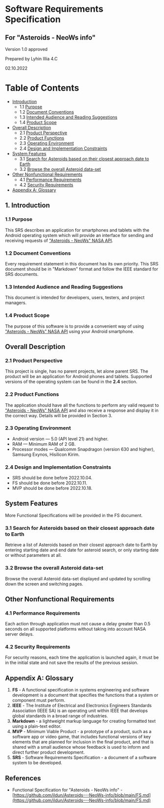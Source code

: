 # Software Requirements Specification
## For "Asteroids - NeoWs info"
Version 1.0 approved

Prepared by Lyhin Illia 4.C


02.10.2022

Table of Contents
=================
  * [Introduction](introduction)
    * 1.1 [Purpose](purpose)
    * 1.2 [Document Conventions](document-conventions)
    * 1.3 [Intended Audience and Reading Suggestions](intended-audience-and-reading-suggestions)
    * 1.4 [Product Scope](product-scope)
  * [Overall Description](overall-description)
    * 2.1 [Product Perspective](product-perspective)
    * 2.2 [Product Functions](product-functions)
    * 2.3 [Operating Environment](operating-environment)
    * 2.4 [Design and Implementation Constraints](design-and-implementation-constraints)
  * [System Features](system-features)
    * 3.1 [Search for Asteroids based on their closest approach date to Earth](Search-for-Asteroids-based-on-their-closest-approach-date-to-Earth)
    * 3.2 [Browse the overall Asteroid data-set](Browse-the-overall-Asteroid-data-set)
  * [Other Nonfunctional Requirements](other-nonfunctional-requirements)
    * 4.1 [Performance Requirements](performance-requirements)
    * 4.2 [Security Requirements](security-requirements)
* [Appendix A: Glossary](appendix-a-glossary)




## 1. Introduction 
### 1.1 Purpose 

This SRS describes an application for smartphones and tablets with the Android operating system which will provide an interface for sending and receiving requests of ["Asteroids - NeoWs" NASA API](https://api.nasa.gov/). 

### 1.2 Document Conventions
Every requirement statement in this document has its own priority. This SRS document should be in "Markdown" format and follow the IEEE standard for SRS documents.

### 1.3 Intended Audience and Reading Suggestions
This document is intended for developers, users, testers, and project managers.

### 1.4 Product Scope
The purpose of this software is to provide a convenient way of using ["Asteroids - NeoWs" NASA API](https://api.nasa.gov/) using your Android smartphone. 

## Overall Description
### 2.1 Product Perspective
This project is single, has no parent projects, let alone parent SRS. The product will be an application for Android phones and tablets. Supported versions of the operating system can be found in the **2.4** section.

### 2.2 Product Functions
The application should have all the functions to perform any valid request to ["Asteroids - NeoWs" NASA API](https://api.nasa.gov/) and also receive a response and display it in the correct way. Details will be provided in Section 3.

### 2.3 Operating Environment

* Android version — 5.0 (API level 21) and higher.
* RAM — Minimum RAM of 2 GB.
* Processor modes — Qualcomm Snapdragon (version 630 and higher), Samsung Exynos, Hisilicon Kirim.

### 2.4 Design and Implementation Constraints
* SRS should be done before 2022.10.04.
* FS should be done before 2022.10.11.
* MVP should be done before 2022.10.18.


## System Features

More Functional Specifications will be provided in the FS document.
### 3.1 Search for Asteroids based on their closest approach date to Earth
Retrieve a list of Asteroids based on their closest approach date to Earth by entering starting date and end date for asteroid search, or only starting date or without parameters at all.


### 3.2 Browse the overall Asteroid data-set
Browse the overall Asteroid data-set displayed and updated by scrolling down the screen and switching pages.

## Other Nonfunctional Requirements
### 4.1 Performance Requirements
Each action through application must not cause a delay greater than 0.5 seconds on all supported platforms without taking into account NASA server delays.

### 4.2 Security Requirements
For security reasons, each time the application is launched again, it must be in the initial state and not save the results of the previous session.

## Appendix A: Glossary
1. **FS** - A functional specification in systems engineering and software development is a document that specifies the functions that a system or component must perform.
2. **IEEE** - The Institute of Electrical and Electronics Engineers Standards Association (IEEE SA) is an operating unit within IEEE that develops global standards in a broad range of industries.
3. **Markdown** - a lightweight markup language for creating formatted text using a plain-text editor. 
4. **MVP** - Minimum Viable Product - a prototype of a product, such as a software app or video game, that includes functional versions of key elements that are planned for inclusion in the final product, and that is shared with a small audience whose feedback is used to inform and direct further product development.
5. **SRS** - Software Requirements Specification - a document of a software system to be developed.

## References
* Functional Specification for "Asteroids - NeoWs info" -[https://github.com/ildun/Asteroids---NeoWs-info/blob/main/FS.md](https://github.com/ildun/Asteroids---NeoWs-info/blob/main/FS.md)
